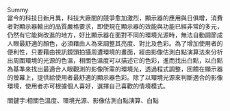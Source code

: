 Summy  
當今的科技日新月異，科技大廠間的競爭愈加激烈，顯示器的應用與日俱增，消費者對顯示器輸出的品質嚴格要求，即使現在顯示器的效能與功能已經非常的多元，仍然有它能夠改進的地方，好比顯示器在面對不同的環境光源時，無法自動調節成人眼最舒適的顏色，必須藉由人為來調整其亮度、對比及色彩。為了增加使用者的便利性，只要藉由視訊鏡頭拍攝周遭環境的畫面，經由影像估測白點演算法來分析出周圍環境的光源的色溫，相關色溫度可以描述它的色彩，進而找出白點，以白點為基準來找出最適合人眼觀測的影像所需的環境光，透過程式調整，回饋在顯示器的螢幕上，提供給使用者最舒適的顯示器色彩。除了以環境光源來判斷適合的影像環境，使用者亦可根據個人喜好，選擇自己喜歡的情境模式。

關鍵字:相關色溫度、環境光源、影像估測白點演算、白點
